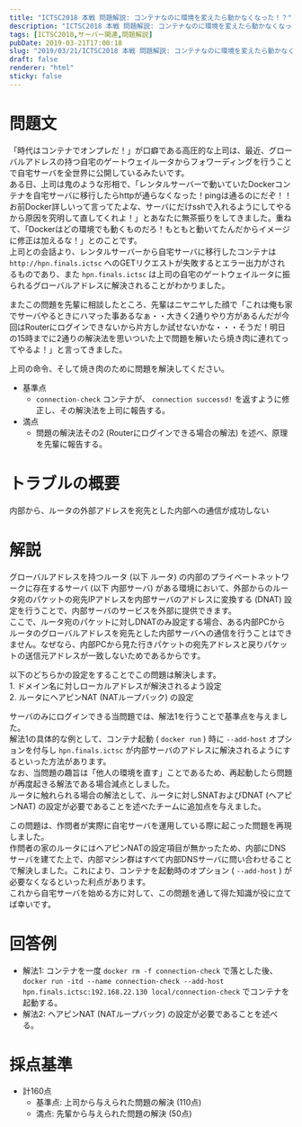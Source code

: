 ```yaml
---
title: "ICTSC2018 本戦 問題解説: コンテナなのに環境を変えたら動かなくなった！？"
description: "ICTSC2018 本戦 問題解説: コンテナなのに環境を変えたら動かなくなった！？"
tags: [ICTSC2018,サーバー関連,問題解説]
pubDate: 2019-03-21T17:00:18
slug: "2019/03/21/ICTSC2018 本戦 問題解説: コンテナなのに環境を変えたら動かなくなった！？"
draft: false
renderer: "html"
sticky: false
---
```


<h1>問題文</h1>
<p>「時代はコンテナでオンプレだ！」が口癖である高圧的な上司は、最近、グローバルアドレスの持つ自宅のゲートウェイルータからフォワーディングを行うことで自宅サーバを全世界に公開しているみたいです。<br />
ある日、上司は鬼のような形相で、「レンタルサーバーで動いていたDockerコンテナを自宅サーバに移行したらhttpが通らなくなった！pingは通るのにだぞ！！お前Docker詳しいって言ってたよな、サーバにだけsshで入れるようにしてやるから原因を究明して直してくれよ！」とあなたに無茶振りをしてきました。重ねて、「Dockerはどの環境でも動くものだろ！もともと動いてたんだからイメージに修正は加えるな！」とのことです。<br />
上司との会話より、レンタルサーバーから自宅サーバに移行したコンテナは <code>http://hpn.finals.ictsc</code> へのGETリクエストが失敗するとエラー出力がされるものであり、また <code>hpn.finals.ictsc</code> は上司の自宅のゲートウェイルータに振られるグローバルアドレスに解決されることがわかりました。</p>
<p>またこの問題を先輩に相談したところ、先輩はニヤニヤした顔で「これは俺も家でサーバやるときにハマった事あるなぁ・・大きく2通りやり方があるんだが今回はRouterにログインできないから片方しか試せないかな・・・そうだ！明日の15時までに2通りの解決法を思いついた上で問題を解いたら焼き肉に連れてってやるよ！」と言ってきました。</p>
<p>上司の命令、そして焼き肉のために問題を解決してください。</p>
<ul>
<li>基準点
<ul>
<li><code>connection-check</code> コンテナが、 <code>connection successd!</code> を返すように修正し、その解決法を上司に報告する。</li>
</ul>
</li>
<li>満点
<ul>
<li>問題の解決法その2 (Routerにログインできる場合の解法) を述べ、原理を先輩に報告する。</li>
</ul>
</li>
</ul>
<h1>トラブルの概要</h1>
<p>内部から、ルータの外部アドレスを宛先とした内部への通信が成功しない</p>
<h1>解説</h1>
<p>グローバルアドレスを持つルータ (以下 ルータ) の内部のプライベートネットワークに存在するサーバ (以下 内部サーバ) がある環境において、外部からのルータ宛のパケットの宛先IPアドレスを内部サーバのアドレスに変換する (DNAT) 設定を行うことで、内部サーバのサービスを外部に提供できます。<br />
ここで、ルータ宛のパケットに対しDNATのみ設定する場合、ある内部PCからルータのグローバルアドレスを宛先とした内部サーバへの通信を行うことはできません。なぜなら、内部PCから見た行きパケットの宛先アドレスと戻りパケットの送信元アドレスが一致しないためであるからです。</p>
<p>以下のどちらかの設定をすることでこの問題は解決します。<br />
1. ドメイン名に対しローカルアドレスが解決されるよう設定<br />
2. ルータにヘアピンNAT (NATループバック) の設定</p>
<p>サーバのみにログインできる当問題では、解法1を行うことで基準点を与えました。<br />
解法1の具体的な例として、コンテナ起動 ( <code>docker run</code> ) 時に <code>--add-host</code> オプションを付与し <code>hpn.finals.ictsc</code> が内部サーバのアドレスに解決されるようにするといった方法があります。<br />
なお、当問題の趣旨は「他人の環境を直す」ことであるため、再起動したら問題が再度起きる解法である場合減点としました。<br />
ルータに触れられる場合の解法として、ルータに対しSNATおよびDNAT (ヘアピンNAT) の設定が必要であることを述べたチームに追加点を与えました。</p>
<p>この問題は、作問者が実際に自宅サーバを運用している際に起こった問題を再現しました。<br />
作問者の家のルータにはヘアピンNATの設定項目が無かったため、内部にDNSサーバを建てた上で、内部マシン群はすべて内部DNSサーバに問い合わせることで解決しました。これにより、コンテナを起動時のオプション ( <code>--add-host</code> ) が必要なくなるといった利点があります。<br />
これから自宅サーバを始める方に対して、この問題を通して得た知識が役に立てば幸いです。</p>
<h1>回答例</h1>
<ul>
<li>解法1: コンテナを一度 <code>docker rm -f connection-check</code> で落とした後、<code>docker run -itd --name connection-check --add-host hpn.finals.ictsc:192.168.22.130 local/connection-check</code> でコンテナを起動する。</li>
<li>解法2: ヘアピンNAT (NATループバック) の設定が必要であることを述べる。</li>
</ul>
<h1>採点基準</h1>
<ul>
<li>計160点
<ul>
<li>基準点: 上司から与えられた問題の解決 (110点)</li>
<li>満点: 先輩から与えられた問題の解決 (50点)</li>
</ul>
</li>
</ul>
